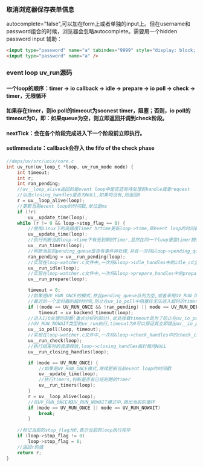 ### 取消浏览器保存表单信息 

autocomplete="false",可以加在form上或者单独的input上。但在username和password组合的时候，浏览器会忽略autocomplete。需要用一个hidden password input 辅助：
```html
<input type="password" name="a" tabindex="9999" style="display: block; height: 0px; border: 1px solid transparent; margin-top: -2px;" autocomplete="off" />
<input type="password" name="a" />
```
### event loop uv_run源码
#### 一个loop的顺序：timer -> io callback  -> idle  ->  prepare  -> io poll  -> check  -> timer，无限循环
#### 如果存在timer，则io poll的timeout为soonest timer，阻塞；否则，io poll的timeout为0，即：如果queue为空，则立即返回并调到check阶段。
#### nextTick：会在各个阶段完成进入下一个阶段前立即执行。
#### setImmediate：callback会存入 the fifo of the check phase

```c
//deps/uv/src/unix/core.c
int uv_run(uv_loop_t *loop, uv_run_mode mode) {
	int timeout;
	int r;
	int ran_pending;
	//uv__loop_alive返回的是event loop中是否还有待处理的handle或者request
	//以及closing_handles是否为NULL,如果均没有,则返回0
	r = uv__loop_alive(loop);
	//更新当前event loop的时间戳,单位是ms
	if (!r)
    	uv__update_time(loop);
	while (r != 0 && loop->stop_flag == 0) {
    	//使用Linux下的高精度Timer hrtime更新loop->time,即event loop的时间戳
    	uv__update_time(loop);
    	//执行判断当前loop->time下有无到期的Timer,显然在同一个loop里面timer拥有最高的优先级
    	uv__run_timers(loop);
    	//判断当前的pending_queue是否有事件待处理,并且一次将&loop->pending_queue中的uv__io_t对应的cb全部拿出来执行
    	ran_pending = uv__run_pending(loop);
    	//实现在loop-watcher.c文件中,一次将&loop->idle_handles中的idle_cd全部执行完毕(如果存在的话)
    	uv__run_idle(loop);
    	//实现在loop-watcher.c文件中,一次将&loop->prepare_handles中的prepare_cb全部执行完毕(如果存在的话)
    	uv__run_prepare(loop);

    	timeout = 0;
    	//如果是UV_RUN_ONCE的模式,并且pending_queue队列为空,或者采用UV_RUN_DEFAULT(在一个loop中处理所有事件),则将timeout参数置为
    	//最近的一个定时器的超时时间,防止在uv_io_poll中阻塞住无法进入超时的timer中
    	if ((mode == UV_RUN_ONCE && !ran_pending) || mode == UV_RUN_DEFAULT)
        	timeout = uv_backend_timeout(loop);
    	//进入I/O处理的函数(重点分析的部分),此处挂载timeout是为了防止在uv_io_poll中陷入阻塞无法执行timers;并且对于mode为
    	//UV_RUN_NOWAIT类型的uv_run执行,timeout为0可以保证其立即跳出uv__io_poll,达到了非阻塞调用的效果
    	uv__io_poll(loop, timeout);
    	//实现在loop-watcher.c文件中,一次将&loop->check_handles中的check_cb全部执行完毕(如果存在的话)
    	uv__run_check(loop);
    	//执行结束时的资源释放,loop->closing_handles指针指向NULL
    	uv__run_closing_handles(loop);

    	if (mode == UV_RUN_ONCE) {
        	//如果是UV_RUN_ONCE模式,继续更新当前event loop的时间戳
        	uv__update_time(loop);
        	//执行timers,判断是否有已经到期的timer
        	uv__run_timers(loop);
    	}
    	r = uv__loop_alive(loop);
    	//在UV_RUN_ONCE和UV_RUN_NOWAIT模式中,跳出当前的循环
    	if (mode == UV_RUN_ONCE || mode == UV_RUN_NOWAIT)
        	break;
		}
		
	//标记当前的stop_flag为0,表示当前的loop执行完毕
	if (loop->stop_flag != 0)
    	loop->stop_flag = 0;
	//返回r的值
	return r;
}
```

